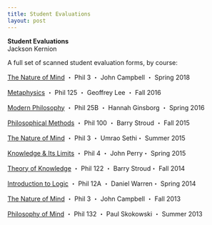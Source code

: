 ```yaml
---
title: Student Evaluations
layout: post
---
```


**Student Evaluations**  
Jackson Kernion

A full set of scanned student evaluation forms, by course:

<div class="item">
  <div class="item-header">
    <p class="item-title"><a href="files/evals/spring2018.pdf">The Nature of Mind</a> <span class="subtitle">・ Phil 3 ・ John Campbell ・ Spring 2018</span></p>
  </div>
</div>

<div class="item">
  <div class="item-header">
    <p class="item-title"><a href="files/evals/fall2016.pdf">Metaphysics</a> <span class="subtitle">・ Phil 125 ・ Geoffrey Lee ・ Fall 2016</span></p>
  </div>
</div>

<div class="item">
  <div class="item-header">
    <p class="item-title"><a href="files/evals/spring2016.pdf">Modern Philosophy</a> <span class="subtitle">・ Phil 25B ・ Hannah Ginsborg ・ Spring 2016</span></p>
  </div>
</div>

<div class="item">
  <div class="item-header">
    <p class="item-title"><a href="files/evals/fall2015.pdf">Philosophical Methods</a> <span class="subtitle">・ Phil 100 ・ Barry Stroud ・ Fall 2015</span></p>
  </div>
</div>

<div class="item">
  <div class="item-header">
    <p class="item-title"><a href="files/evals/summer2015.pdf">The Nature of Mind</a> <span class="subtitle">・ Phil 3 ・ Umrao Sethi・ Summer 2015</span></p>
  </div>
</div>

<div class="item">
  <div class="item-header">
    <p class="item-title"><a href="files/evals/spring2015.pdf">Knowledge & Its Limits</a> <span class="subtitle">・ Phil 4 ・ John Perry・ Spring 2015</span></p>
  </div>
</div>

<div class="item">
  <div class="item-header">
    <p class="item-title"><a href="files/evals/fall2014.pdf">Theory of Knowledge</a> <span class="subtitle">・ Phil 122 ・ Barry Stroud・ Fall 2014</span></p>
  </div>
</div>

<div class="item">
  <div class="item-header">
    <p class="item-title"><a href="files/evals/spring2014.pdf">Introduction to Logic</a> <span class="subtitle">・ Phil 12A ・ Daniel Warren・ Spring 2014</span></p>
  </div>
</div>

<div class="item">
  <div class="item-header">
    <p class="item-title"><a href="files/evals/fall2013.pdf">The Nature of Mind</a> <span class="subtitle">・ Phil 3 ・ John Campbell ・ Fall 2013</span></p>
  </div>
</div>

<div class="item">
  <div class="item-header">
    <p class="item-title"><a href="files/evals/summer2013.pdf">Philosophy of Mind</a> <span class="subtitle">・ Phil 132 ・ Paul Skokowski ・ Summer 2013</span></p>
  </div>
</div>
